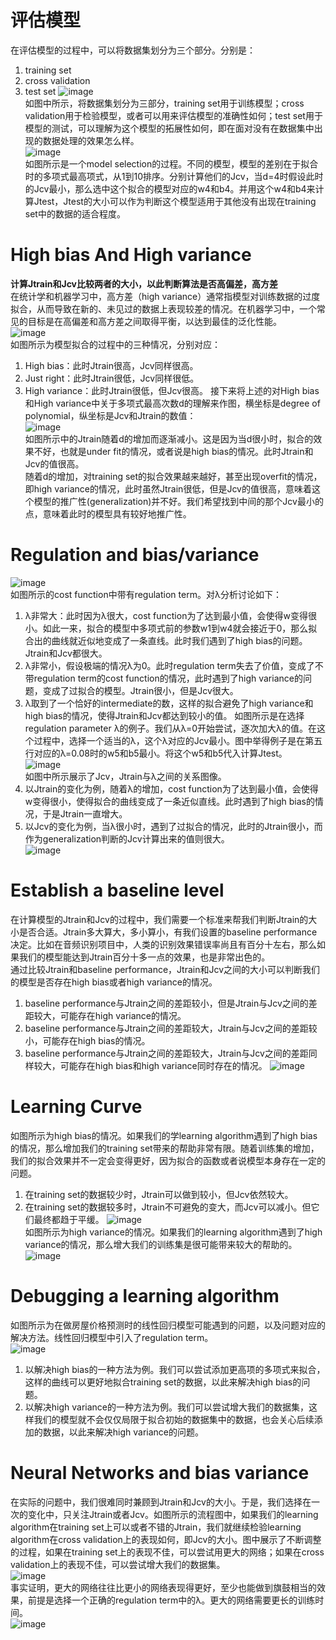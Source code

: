# 评估模型
在评估模型的过程中，可以将数据集划分为三个部分。分别是：
1. training set
2. cross validation
3. test set
![image](https://github.com/zhangruiouc/Machine-Learning-Course/assets/130215873/1e0d6dd9-8719-4fdf-ab84-379b01d3e740)</br>
如图中所示，将数据集划分为三部分，training set用于训练模型；cross validation用于检验模型，或者可以用来评估模型的准确性如何；test set用于模型的测试，可以理解为这个模型的拓展性如何，即在面对没有在数据集中出现的数据处理的效果怎么样。</br>
![image](https://github.com/zhangruiouc/Machine-Learning-Course/assets/130215873/28103fd7-aeda-481e-a22d-78779d06d519)</br>
如图所示是一个model selection的过程。不同的模型，模型的差别在于拟合时的多项式最高项式，从1到10排序。分别计算他们的Jcv，当d=4时假设此时的Jcv最小，那么选中这个拟合的模型对应的w4和b4。并用这个w4和b4来计算Jtest，Jtest的大小可以作为判断这个模型适用于其他没有出现在training set中的数据的适合程度。</br>
# High bias And High variance
**计算Jtrain和Jcv比较两者的大小，以此判断算法是否高偏差，高方差**</br>
在统计学和机器学习中，高方差（high variance）通常指模型对训练数据的过度拟合，从而导致在新的、未见过的数据上表现较差的情况。在机器学习中，一个常见的目标是在高偏差和高方差之间取得平衡，以达到最佳的泛化性能。</br>
![image](https://github.com/zhangruiouc/Machine-Learning-Course/assets/130215873/ee019084-8f53-4d71-a3d2-ed9860ded637)</br>
如图所示为模型拟合的过程中的三种情况，分别对应：
1. High bias：此时Jtrain很高，Jcv同样很高。
2. Just right：此时Jtrain很低，Jcv同样很低。
3. High variance：此时Jtrain很低，但Jcv很高。
接下来将上述的对High bias和High variance中关于多项式最高次数d的理解来作图，横坐标是degree of polynomial，纵坐标是Jcv和Jtrain的数值：</br>
![image](https://github.com/zhangruiouc/Machine-Learning-Course/assets/130215873/eb52edef-4c92-4ea5-94d0-711b24c4bdb3)</br>
如图所示中的Jtrain随着d的增加而逐渐减小。这是因为当d很小时，拟合的效果不好，也就是under fit的情况，或者说是high bias的情况。此时Jtrain和Jcv的值很高。</br>
随着d的增加，对training set的拟合效果越来越好，甚至出现overfit的情况，即high variance的情况，此时虽然Jtrain很低，但是Jcv的值很高，意味着这个模型的推广性(generalization)并不好。我们希望找到中间的那个Jcv最小的点，意味着此时的模型具有较好地推广性。</br>
# Regulation and bias/variance
![image](https://github.com/zhangruiouc/Machine-Learning-Course/assets/130215873/6c946f5b-ce7b-4d45-83f2-f04909bc6609)</br>
如图所示的cost function中带有regulation term。对λ分析讨论如下：</br>
1. λ非常大：此时因为λ很大，cost function为了达到最小值，会使得w变得很小。如此一来，拟合的模型中多项式前的参数w1到w4就会接近于0，那么拟合出的曲线就近似地变成了一条直线。此时我们遇到了high bias的问题。Jtrain和Jcv都很大。
2. λ非常小，假设极端的情况λ为0。此时regulation term失去了价值，变成了不带regulation term的cost function的情况，此时遇到了high variance的问题，变成了过拟合的模型。Jtrain很小，但是Jcv很大。
3. λ取到了一个恰好的intermediate的数，这样的拟合避免了high variance和high bias的情况，使得Jtrain和Jcv都达到较小的值。
如图所示是在选择regulation parameter λ的例子。我们从λ=0开始尝试，逐次加大λ的值。在这个过程中，选择一个适当的λ，这个λ对应的Jcv最小。图中举得例子是在第五行对应的λ=0.08时的w5和b5最小。将这个w5和b5代入计算Jtest。</br>
![image](https://github.com/zhangruiouc/Machine-Learning-Course/assets/130215873/4fd06748-9f16-47b0-88db-4c98ec38b3e2)</br>
如图中所示展示了Jcv，Jtrain与λ之间的关系图像。</br>
1. 以Jtrain的变化为例，随着λ的增加，cost function为了达到最小值，会使得w变得很小，使得拟合的曲线变成了一条近似直线。此时遇到了high bias的情况，于是Jtrain一直增大。</br>
2. 以Jcv的变化为例，当λ很小时，遇到了过拟合的情况，此时的Jtrain很小，而作为generalization判断的Jcv计算出来的值则很大。</br>
![image](https://github.com/zhangruiouc/Machine-Learning-Course/assets/130215873/56eae5ff-5a66-470b-9c1c-b0dd9b10bc75)</br>
# Establish a baseline level
在计算模型的Jtrain和Jcv的过程中，我们需要一个标准来帮我们判断Jtrain的大小是否合适。Jtrain多大算大，多小算小，有我们设置的baseline performance决定。比如在音频识别项目中，人类的识别效果错误率尚且有百分十左右，那么如果我们的模型能达到Jtrain百分十多一点的效果，也是非常出色的。</br>
通过比较Jtrain和baseline performance，Jtrain和Jcv之间的大小可以判断我们的模型是否存在high bias或者high variance的情况。</br>
1. baseline performance与Jtrain之间的差距较小，但是Jtrain与Jcv之间的差距较大，可能存在high variance的情况。
2. baseline performance与Jtrain之间的差距较大，Jtrain与Jcv之间的差距较小，可能存在high bias的情况。
3. baseline performance与Jtrain之间的差距较大，Jtrain与Jcv之间的差距同样较大，可能存在high bias和high variance同时存在的情况。
![image](https://github.com/zhangruiouc/Machine-Learning-Course/assets/130215873/df8828f1-c18a-4a9d-a5ea-3b7f06731ed4)</br>
# Learning Curve
如图所示为high bias的情况。如果我们的学learning algorithm遇到了high bias的情况，那么增加我们的training set带来的帮助非常有限。随着训练集的增加，我们的拟合效果并不一定会变得更好，因为拟合的函数或者说模型本身存在一定的问题。</br>
1. 在training set的数据较少时，Jtrain可以做到较小，但Jcv依然较大。
2. 在training set的数据较多时，Jtrain不可避免的变大，而Jcv可以减小。但它们最终都趋于平缓。
![image](https://github.com/zhangruiouc/Machine-Learning-Course/assets/130215873/87ecd7e0-8a05-4275-abeb-4e8581a630d0)</br>
如图所示为high variance的情况。如果我们的learning algorithm遇到了high variance的情况，那么增大我们的训练集是很可能带来较大的帮助的。</br>
![image](https://github.com/zhangruiouc/Machine-Learning-Course/assets/130215873/e46e4c2d-6b6d-4e1c-89cc-e1d7bb4a9c9f)</br>
# Debugging a learning algorithm
如图所示为在做房屋价格预测时的线性回归模型可能遇到的问题，以及问题对应的解决方法。线性回归模型中引入了regulation term。</br>
![image](https://github.com/zhangruiouc/Machine-Learning-Course/assets/130215873/5e9cfde2-58be-4e28-8fd8-7e45d031e6e1)</br>
1. 以解决high bias的一种方法为例。我们可以尝试添加更高项的多项式来拟合，这样的曲线可以更好地拟合training set的数据，以此来解决high bias的问题。
2. 以解决high variance的一种方法为例。我们可以尝试增大我们的数据集，这样我们的模型就不会仅仅局限于拟合初始的数据集中的数据，也会关心后续添加的数据，以此来解决high variance的问题。
# Neural Networks and bias variance
在实际的问题中，我们很难同时兼顾到Jtrain和Jcv的大小。于是，我们选择在一次的变化中，只关注Jtrain或者Jcv。如图所示的流程图中，如果我们的learning algorithm在training set上可以或者不错的Jtrain，我们就继续检验learning algorithm在cross validation上的表现如何，即Jcv的大小。图中展示了不断调整的过程，如果在training set上的表现不佳，可以尝试用更大的网络；如果在cross validation上的表现不佳，可以尝试增大我们的数据集。</br>
![image](https://github.com/zhangruiouc/Machine-Learning-Course/assets/130215873/3dd3f0f7-d4a9-40d1-a179-0e4955f41360)</br>
事实证明，更大的网络往往比更小的网络表现得更好，至少也能做到旗鼓相当的效果，前提是选择一个正确的regulation term中的λ。更大的网络需要更长的训练时间。</br>
![image](https://github.com/zhangruiouc/Machine-Learning-Course/assets/130215873/303b04c0-9cb2-4563-ab94-3449b8edd6e6)






